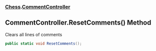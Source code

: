 ### [Chess](Chess.md 'Chess').[CommentController](Chess.CommentController.md 'Chess.CommentController')

## CommentController.ResetComments() Method

Clears all lines of comments

```csharp
public static void ResetComments();
```